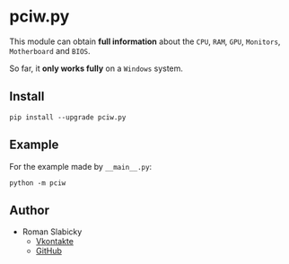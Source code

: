 # pciw.py
This module can obtain __full information__ about the `CPU`, `RAM`, `GPU`, `Monitors`, `Motherboard` and `BIOS`.

So far, it __only works fully__ on a `Windows` system.
## Install
```
pip install --upgrade pciw.py
```
## Example
For the example made by `__main__.py`:
```
python -m pciw
```
## Author
- Roman Slabicky
    - [Vkontakte](https://vk.com/romanin2)
    - [GitHub](https://github.com/romanin-rf)
